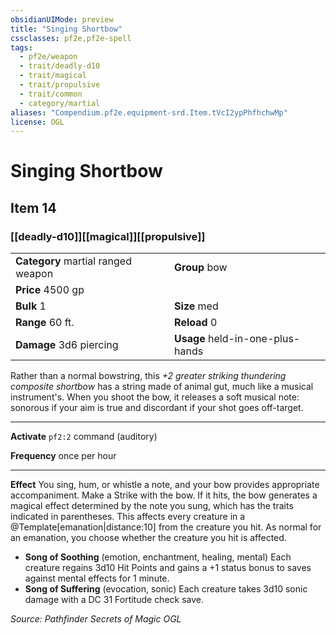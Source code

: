 ```yaml
---
obsidianUIMode: preview
title: "Singing Shortbow"
cssclasses: pf2e,pf2e-spell
tags:
  - pf2e/weapon
  - trait/deadly-d10
  - trait/magical
  - trait/propulsive
  - trait/common
  - category/martial
aliases: "Compendium.pf2e.equipment-srd.Item.tVcI2ypPhfhchwMp"
license: OGL
---
```

# Singing Shortbow
## Item 14
### [[deadly-d10]][[magical]][[propulsive]]

|  |  |
| -- | -- |
| **Category** martial ranged weapon | **Group** bow |
| **Price** 4500 gp |  |
| **Bulk** 1 | **Size** med |
|**Range** 60 ft.| **Reload** 0|
| **Damage** 3d6 piercing  | **Usage** held-in-one-plus-hands |



Rather than a normal bowstring, this _+2 greater striking thundering composite shortbow_ has a string made of animal gut, much like a musical instrument's. When you shoot the bow, it releases a soft musical note: sonorous if your aim is true and discordant if your shot goes off-target.

* * *

**Activate** `pf2:2` command (auditory)

**Frequency** once per hour

* * *

**Effect** You sing, hum, or whistle a note, and your bow provides appropriate accompaniment. Make a Strike with the bow. If it hits, the bow generates a magical effect determined by the note you sung, which has the traits indicated in parentheses. This affects every creature in a @Template\[emanation|distance:10\] from the creature you hit. As normal for an emanation, you choose whether the creature you hit is affected.

*   **Song of Soothing** (emotion, enchantment, healing, mental) Each creature regains 3d10 Hit Points and gains a +1 status bonus to saves against mental effects for 1 minute.
*   **Song of Suffering** (evocation, sonic) Each creature takes 3d10 sonic damage with a DC 31 Fortitude check save.

*Source: Pathfinder Secrets of Magic*
*OGL*